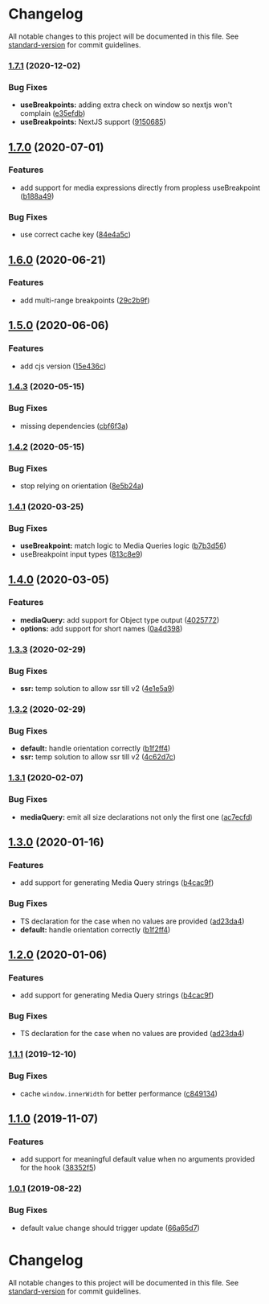 # Changelog

All notable changes to this project will be documented in this file. See [standard-version](https://github.com/conventional-changelog/standard-version) for commit guidelines.

### [1.7.1](https://github.com/wintercounter/use-breakpoint/compare/v1.7.0...v1.7.1) (2020-12-02)


### Bug Fixes

* **useBreakpoints:** adding extra check on window so nextjs won't complain ([e35efdb](https://github.com/wintercounter/use-breakpoint/commit/e35efdbcdf76878445a92934327c21e36fc1c187))
* **useBreakpoints:** NextJS support ([9150685](https://github.com/wintercounter/use-breakpoint/commit/915068574328c50bf77aec9c0746021f98fac3d6))

## [1.7.0](https://github.com/wintercounter/use-breakpoint/compare/v1.6.0...v1.7.0) (2020-07-01)


### Features

* add support for media expressions directly from propless useBreakpoint ([b188a49](https://github.com/wintercounter/use-breakpoint/commit/b188a49f65e3f15a03e8ccabd57f5d9f1988ad87))


### Bug Fixes

* use correct cache key ([84e4a5c](https://github.com/wintercounter/use-breakpoint/commit/84e4a5c41765f2a22b80e1a98381a97c79e59678))

## [1.6.0](https://github.com/wintercounter/use-breakpoint/compare/v1.5.0...v1.6.0) (2020-06-21)


### Features

* add multi-range breakpoints ([29c2b9f](https://github.com/wintercounter/use-breakpoint/commit/29c2b9f03899c756c7a6103bb28703112a300e36))

## [1.5.0](https://github.com/wintercounter/use-breakpoint/compare/v1.4.3...v1.5.0) (2020-06-06)


### Features

* add cjs version ([15e436c](https://github.com/wintercounter/use-breakpoint/commit/15e436c543958cb339980ea257462c31452beb91))

### [1.4.3](https://github.com/wintercounter/use-breakpoint/compare/v1.4.2...v1.4.3) (2020-05-15)


### Bug Fixes

* missing dependencies ([cbf6f3a](https://github.com/wintercounter/use-breakpoint/commit/cbf6f3a63487b134218f8a374d1d982c7a8d08f0))

### [1.4.2](https://github.com/wintercounter/use-breakpoint/compare/v1.4.1...v1.4.2) (2020-05-15)


### Bug Fixes

* stop relying on orientation ([8e5b24a](https://github.com/wintercounter/use-breakpoint/commit/8e5b24a61f90f5a91f7976bbbac33045454bd853))

### [1.4.1](https://github.com/wintercounter/use-breakpoint/compare/v1.4.0...v1.4.1) (2020-03-25)


### Bug Fixes

* **useBreakpoint:** match logic to Media Queries logic ([b7b3d56](https://github.com/wintercounter/use-breakpoint/commit/b7b3d56ae55859d97005d34a08d70075852789cd))
* useBreakpoint input types ([813c8e9](https://github.com/wintercounter/use-breakpoint/commit/813c8e9cb57ab7f13b69b2c4f41552cc02e30be4))

## [1.4.0](https://github.com/wintercounter/use-breakpoint/compare/v1.3.3...v1.4.0) (2020-03-05)


### Features

* **mediaQuery:** add support for Object type output ([4025772](https://github.com/wintercounter/use-breakpoint/commit/402577293a8818033cd3e8583892da03498e1bf8))
* **options:** add support for short names ([0a4d398](https://github.com/wintercounter/use-breakpoint/commit/0a4d3984f4cf7eb435b69e29dd345b27661b7e44))

### [1.3.3](https://github.com/wintercounter/use-breakpoint/compare/v1.3.2...v1.3.3) (2020-02-29)


### Bug Fixes

* **ssr:** temp solution to allow ssr till v2 ([4e1e5a9](https://github.com/wintercounter/use-breakpoint/commit/4e1e5a9b612f38bf1a5410cf30c23b2401aae275))

### [1.3.2](https://github.com/wintercounter/use-breakpoint/compare/v1.2.1...v1.3.2) (2020-02-29)


### Bug Fixes

* **default:** handle orientation correctly ([b1f2ff4](https://github.com/wintercounter/use-breakpoint/commit/b1f2ff4c1fe7a4e98fce75d3ca406529c59fa53f))
* **ssr:** temp solution to allow ssr till v2 ([4c62d7c](https://github.com/wintercounter/use-breakpoint/commit/4c62d7cf3f638c1de84c989d8561216176d940ec))

### [1.3.1](https://github.com/wintercounter/use-breakpoint/compare/v1.2.1...v1.3.1) (2020-02-07)

### Bug Fixes

* **mediaQuery:** emit all size declarations not only the first one ([ac7ecfd](https://github.com/wintercounter/use-breakpoint/commit/ac7ecfdc27336bb3738c0fcc967efb76b798ddd6))

## [1.3.0](https://github.com/wintercounter/use-breakpoint/compare/v1.2.0...v1.3.0) (2020-01-16)


### Features

* add support for generating Media Query strings ([b4cac9f](https://github.com/wintercounter/use-breakpoint/commit/b4cac9fea59f7e83e17683b839229ee9dfbe164e))


### Bug Fixes

* TS declaration for the case when no values are provided ([ad23da4](https://github.com/wintercounter/use-breakpoint/commit/ad23da4d7e8c5acf8672661e0ba50aae497fc260))
* **default:** handle orientation correctly ([b1f2ff4](https://github.com/wintercounter/use-breakpoint/commit/b1f2ff4c1fe7a4e98fce75d3ca406529c59fa53f))

## [1.2.0](https://github.com/wintercounter/use-breakpoint/compare/v1.1.1...v1.2.0) (2020-01-06)


### Features

* add support for generating Media Query strings ([b4cac9f](https://github.com/wintercounter/use-breakpoint/commit/b4cac9fea59f7e83e17683b839229ee9dfbe164e))


### Bug Fixes

* TS declaration for the case when no values are provided ([ad23da4](https://github.com/wintercounter/use-breakpoint/commit/ad23da4d7e8c5acf8672661e0ba50aae497fc260))

### [1.1.1](https://github.com/wintercounter/use-breakpoint/compare/v1.1.0...v1.1.1) (2019-12-10)


### Bug Fixes

* cache `window.innerWidth` for better performance ([c849134](https://github.com/wintercounter/use-breakpoint/commit/c8491348c08d07ac5cd1139788546d4e664a2ce7))

## [1.1.0](https://github.com/wintercounter/use-breakpoint/compare/v1.0.1...v1.1.0) (2019-11-07)


### Features

* add support for meaningful default value when no arguments provided for the hook ([38352f5](https://github.com/wintercounter/use-breakpoint/commit/38352f5))

### [1.0.1](https://github.com/wintercounter/use-breakpoint/compare/v1.0.0...v1.0.1) (2019-08-22)


### Bug Fixes

* default value change should trigger update ([66a65d7](https://github.com/wintercounter/use-breakpoint/commit/66a65d7))

# Changelog

All notable changes to this project will be documented in this file. See [standard-version](https://github.com/conventional-changelog/standard-version) for commit guidelines.

